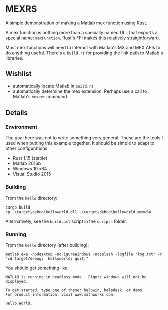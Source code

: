 # MEXRS

A simple demonstration of making a Matlab mex function using Rust.

A mex function is nothing more than a specially named DLL that exports a special name: `mexFunction`.  Rust's FFI makes this relatively straightforward.

Most mex functions will need to interact with Matlab's MX and MEX APIs to do anything useful.  There's a `build.rs` for providing the link path to Matlab's libraries.

## Wishlist

* automatically locate Matlab in `build.rs`
* automatically determine the mex extension.  Perhaps use a call to Matlab's `mexext` command.

## Details

### Environment

The goal here was not to write something very general. These are the tools I used when putting this example together. It should be simple to adapt to other configurations.

* Rust 1.15 (stable)
* Matlab 2016b 
* Windows 10 x64
* Visual Studio 2015

### Building

From the `hello` directory:

```
cargo build
cp .\target\debug\helloworld.dll .\target\debug\helloworld.mexw64
```

Alternatively, see the `build.ps1` script in the `scripts` folder.

### Running

From the `hello` directory (after building):

```
matlab.exe -nodesktop -noFigureWindows -nosplash -logfile "log.txt" -r "cd target/debug;  helloworld; quit;"
```

You should get something like:

```
MATLAB is running in headless mode.  Figure windows will not be displayed.
 
To get started, type one of these: helpwin, helpdesk, or demo.
For product information, visit www.mathworks.com.
 
Hello World.
```
